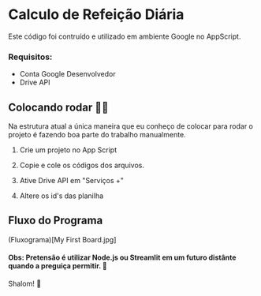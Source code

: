 # Calculo de Refeição Diária

Este código foi contruído e utilizado em ambiente Google no AppScript.

### Requisitos:

- Conta Google Desenvolvedor 
- Drive API

## Colocando rodar 🛞💨
  Na estrutura atual a única maneira que eu conheço de colocar para rodar o projeto é fazendo boa parte do trabalho manualmente.

1. Crie um projeto no App Script 

2. Copie e cole os códigos dos arquivos.

3. Ative Drive API em "Serviços +"

4. Altere os id's das planilha

## Fluxo do Programa

(Fluxograma)[My First Board.jpg]

#### Obs: Pretensão é utilizar Node.js ou Streamlit em um futuro distânte quando a preguiça permitir. 🥱

Shalom! 🖖
